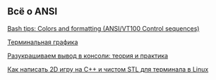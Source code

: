 ## Всё о ANSI

[Bash tips: Colors and formatting (ANSI/VT100 Control sequences)](https://misc.flogisoft.com/bash/tip_colors_and_formatting)

[Терминальная графика](https://habr.com/ru/articles/325082/)

[Разукрашиваем вывод в консоли: теория и практика](https://habr.com/ru/companies/macloud/articles/558316/)

[Как написать 2D игру на C++ и чистом STL для терминала в Linux](https://habr.com/ru/articles/708486/)